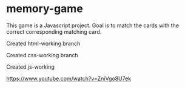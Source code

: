 # memory-game

This game is a Javascript project.  Goal is to match the cards with the correct corresponding matching card.

Created html-working branch

Created css-working branch

Created js-working





https://www.youtube.com/watch?v=ZniVgo8U7ek
